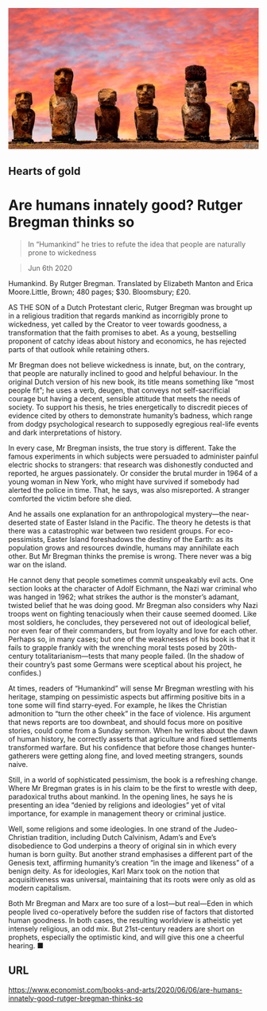 ![](./images/20200606_BKP004_0.jpg)

## Hearts of gold

# Are humans innately good? Rutger Bregman thinks so

> In “Humankind” he tries to refute the idea that people are naturally prone to wickedness

> Jun 6th 2020

Humankind. By Rutger Bregman. Translated by Elizabeth Manton and Erica Moore.Little, Brown; 480 pages; $30. Bloomsbury; £20.

AS THE SON of a Dutch Protestant cleric, Rutger Bregman was brought up in a religious tradition that regards mankind as incorrigibly prone to wickedness, yet called by the Creator to veer towards goodness, a transformation that the faith promises to abet. As a young, bestselling proponent of catchy ideas about history and economics, he has rejected parts of that outlook while retaining others.

Mr Bregman does not believe wickedness is innate, but, on the contrary, that people are naturally inclined to good and helpful behaviour. In the original Dutch version of his new book, its title means something like “most people fit”; he uses a verb, deugen, that conveys not self-sacrificial courage but having a decent, sensible attitude that meets the needs of society. To support his thesis, he tries energetically to discredit pieces of evidence cited by others to demonstrate humanity’s badness, which range from dodgy psychological research to supposedly egregious real-life events and dark interpretations of history.

In every case, Mr Bregman insists, the true story is different. Take the famous experiments in which subjects were persuaded to administer painful electric shocks to strangers: that research was dishonestly conducted and reported, he argues passionately. Or consider the brutal murder in 1964 of a young woman in New York, who might have survived if somebody had alerted the police in time. That, he says, was also misreported. A stranger comforted the victim before she died.

And he assails one explanation for an anthropological mystery—the near-deserted state of Easter Island in the Pacific. The theory he detests is that there was a catastrophic war between two resident groups. For eco-pessimists, Easter Island foreshadows the destiny of the Earth: as its population grows and resources dwindle, humans may annihilate each other. But Mr Bregman thinks the premise is wrong. There never was a big war on the island.

He cannot deny that people sometimes commit unspeakably evil acts. One section looks at the character of Adolf Eichmann, the Nazi war criminal who was hanged in 1962; what strikes the author is the monster’s adamant, twisted belief that he was doing good. Mr Bregman also considers why Nazi troops went on fighting tenaciously when their cause seemed doomed. Like most soldiers, he concludes, they persevered not out of ideological belief, nor even fear of their commanders, but from loyalty and love for each other. Perhaps so, in many cases; but one of the weaknesses of his book is that it fails to grapple frankly with the wrenching moral tests posed by 20th-century totalitarianism—tests that many people failed. (In the shadow of their country’s past some Germans were sceptical about his project, he confides.)

At times, readers of “Humankind” will sense Mr Bregman wrestling with his heritage, stamping on pessimistic aspects but affirming positive bits in a tone some will find starry-eyed. For example, he likes the Christian admonition to “turn the other cheek” in the face of violence. His argument that news reports are too downbeat, and should focus more on positive stories, could come from a Sunday sermon. When he writes about the dawn of human history, he correctly asserts that agriculture and fixed settlements transformed warfare. But his confidence that before those changes hunter-gatherers were getting along fine, and loved meeting strangers, sounds naive.

Still, in a world of sophisticated pessimism, the book is a refreshing change. Where Mr Bregman grates is in his claim to be the first to wrestle with deep, paradoxical truths about mankind. In the opening lines, he says he is presenting an idea “denied by religions and ideologies” yet of vital importance, for example in management theory or criminal justice.

Well, some religions and some ideologies. In one strand of the Judeo-Christian tradition, including Dutch Calvinism, Adam’s and Eve’s disobedience to God underpins a theory of original sin in which every human is born guilty. But another strand emphasises a different part of the Genesis text, affirming humanity’s creation “in the image and likeness” of a benign deity. As for ideologies, Karl Marx took on the notion that acquisitiveness was universal, maintaining that its roots were only as old as modern capitalism.

Both Mr Bregman and Marx are too sure of a lost—but real—Eden in which people lived co-operatively before the sudden rise of factors that distorted human goodness. In both cases, the resulting worldview is atheistic yet intensely religious, an odd mix. But 21st-century readers are short on prophets, especially the optimistic kind, and will give this one a cheerful hearing. ■

## URL

https://www.economist.com/books-and-arts/2020/06/06/are-humans-innately-good-rutger-bregman-thinks-so
